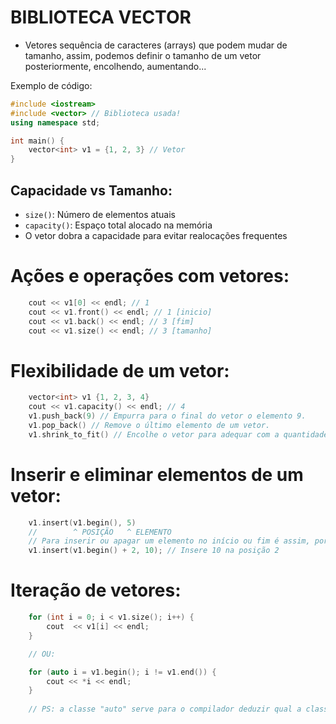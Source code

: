 # BIBLIOTECA VECTOR

- Vetores sequência de caracteres (arrays) que podem mudar de tamanho, assim, podemos definir o tamanho de um vetor posteriormente, encolhendo, aumentando...

Exemplo de código:
```cpp
#include <iostream>
#include <vector> // Biblioteca usada!
using namespace std;

int main() {
    vector<int> v1 = {1, 2, 3} // Vetor
}
```
## Capacidade vs Tamanho:
- `size()`: Número de elementos atuais
- `capacity()`: Espaço total alocado na memória
- O vetor dobra a capacidade para evitar realocações frequentes
# Ações e operações com vetores:
```cpp
    cout << v1[0] << endl; // 1
    cout << v1.front() << endl; // 1 [inicio]
    cout << v1.back() << endl; // 3 [fim]
    cout << v1.size() << endl; // 3 [tamanho]
```
# Flexibilidade de um vetor:
```cpp
    vector<int> v1 {1, 2, 3, 4}
    cout << v1.capacity() << endl; // 4
    v1.push_back(9) // Empurra para o final do vetor o elemento 9.
    v1.pop_back() // Remove o último elemento de um vetor.
    v1.shrink_to_fit() // Encolhe o vetor para adequar com a quantidade
```
# Inserir e eliminar elementos de um vetor:
```cpp
    v1.insert(v1.begin(), 5)
    //        ^ POSIÇÃO   ^ ELEMENTO
    // Para inserir ou apagar um elemento no início ou fim é assim, porém para uma posição tal.
    v1.insert(v1.begin() + 2, 10); // Insere 10 na posição 2
```
# Iteração de vetores:

```cpp
    for (int i = 0; i < v1.size(); i++) {
        cout  << v1[i] << endl;
    }

    // OU:

    for (auto i = v1.begin(); i != v1.end()) {
        cout << *i << endl;
    }
    
    // PS: a classe "auto" serve para o compilador deduzir qual a classe do valor de inicialização.
```